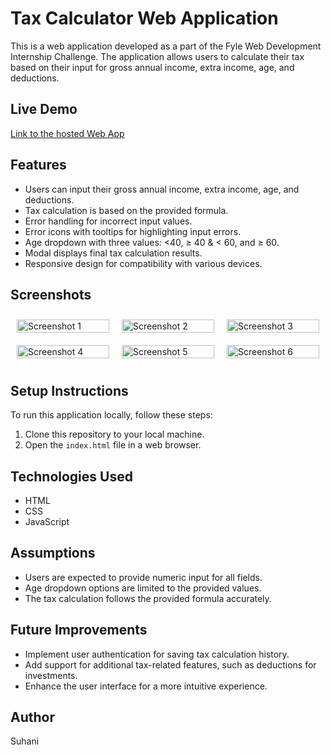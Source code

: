 # Tax Calculator Web Application

This is a web application developed as a part of the Fyle Web Development Internship Challenge. The application allows users to calculate their tax based on their input for gross annual income, extra income, age, and deductions.

## Live Demo

[Link to the hosted Web App](https://suhanikapasiya.github.io/Tax-Calculator/)

## Features

- Users can input their gross annual income, extra income, age, and deductions.
- Tax calculation is based on the provided formula.
- Error handling for incorrect input values.
- Error icons with tooltips for highlighting input errors.
- Age dropdown with three values: <40, ≥ 40 & < 60, and ≥ 60.
- Modal displays final tax calculation results.
- Responsive design for compatibility with various devices.

## Screenshots
<div style="display: flex; flex-wrap: wrap; justify-content: center;">
    <div style="flex: 0 0 calc(33.33% - 20px); max-width: calc(33.33% - 20px); margin: 10px;">
        <img src="https://res.cloudinary.com/dtqnuyqei/image/upload/v1712946873/Screenshot_2024-04-12_230046_kuxtsr.png" alt="Screenshot 1" width="100%">
    </div>
    <div style="flex: 0 0 calc(33.33% - 20px); max-width: calc(33.33% - 20px); margin: 10px;">
        <img src="https://res.cloudinary.com/dtqnuyqei/image/upload/v1712946936/Screenshot_2024-04-12_230134_g2b4uq.png" alt="Screenshot 2" width="100%">
    </div>
    <div style="flex: 0 0 calc(33.33% - 20px); max-width: calc(33.33% - 20px); margin: 10px;">
        <img src="https://res.cloudinary.com/dtqnuyqei/image/upload/v1712946964/Screenshot_2024-04-12_230305_ktj5l1.png" alt="Screenshot 3" width="100%">
    </div>
    <div style="flex: 0 0 calc(33.33% - 20px); max-width: calc(33.33% - 20px); margin: 10px;">
        <img src="https://res.cloudinary.com/dtqnuyqei/image/upload/v1712946978/Screenshot_2024-04-12_230322_i2aklo.png" alt="Screenshot 4" width="100%">
    </div>
    <div style="flex: 0 0 calc(33.33% - 20px); max-width: calc(33.33% - 20px); margin: 10px;">
        <img src="https://res.cloudinary.com/dtqnuyqei/image/upload/v1712946991/Screenshot_2024-04-12_230410_v5ewqn.png" alt="Screenshot 5" width="100%">
    </div>
    <div style="flex: 0 0 calc(33.33% - 20px); max-width: calc(33.33% - 20px); margin: 10px;">
        <img src="https://res.cloudinary.com/dtqnuyqei/image/upload/v1712947012/Screenshot_2024-04-12_230430_tmsbqj.png" alt="Screenshot 6" width="100%">
    </div>
</div>




## Setup Instructions

To run this application locally, follow these steps:

1. Clone this repository to your local machine.
2. Open the `index.html` file in a web browser.

## Technologies Used

- HTML
- CSS
- JavaScript

## Assumptions

- Users are expected to provide numeric input for all fields.
- Age dropdown options are limited to the provided values.
- The tax calculation follows the provided formula accurately.

## Future Improvements

- Implement user authentication for saving tax calculation history.
- Add support for additional tax-related features, such as deductions for investments.
- Enhance the user interface for a more intuitive experience.

## Author

Suhani

